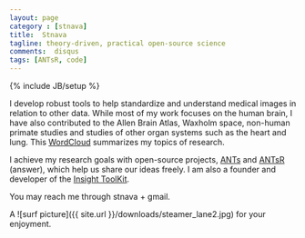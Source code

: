 ```yaml
---
layout: page
category : [stnava]
title:  Stnava
tagline: theory-driven, practical open-source science
comments:  disqus
tags: [ANTsR, code]
---
```

{% include JB/setup %}

I develop robust tools to help standardize and understand medical
images in relation to other data.  While most of my work focuses on
the human brain, I have also contributed to the Allen Brain Atlas,
Waxholm space, non-human primate studies and studies of other organ
systems such as the heart and lung. This
[WordCloud](http://brianavants.files.wordpress.com/2013/05/avants_wordcloud.jpg)
summarizes my topics of research.

I achieve my research goals with open-source projects,
[ANTs](http://www.picsl.upenn.edu/ANTS/) and
[ANTsR](http://www.picsl.upenn.edu/ANTsR/) (answer), which help us
share our ideas freely. I am also a founder and developer of the
[Insight ToolKit](http://www.itk.org).

You may reach me through stnava + gmail. 

A ![surf picture]({{ site.url }}/downloads/steamer_lane2.jpg) for your enjoyment.
